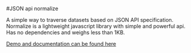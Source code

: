 #JSON api normalize

A simple way to traverse datasets based on JSON API specification.
Normalize is a lightweight javascript library with simple and powerful api.
Has no dependencies and weighs less than 1KB.

[Demo and documentation can be found here](http://dbrekalo.github.io/json-api-normalize/)